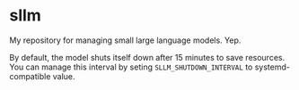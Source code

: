 # sllm

My repository for managing small large language models. Yep.

By default, the model shuts itself down after 15 minutes to save resources. You can manage this interval by seting `SLLM_SHUTDOWN_INTERVAL` to systemd-compatible value.
